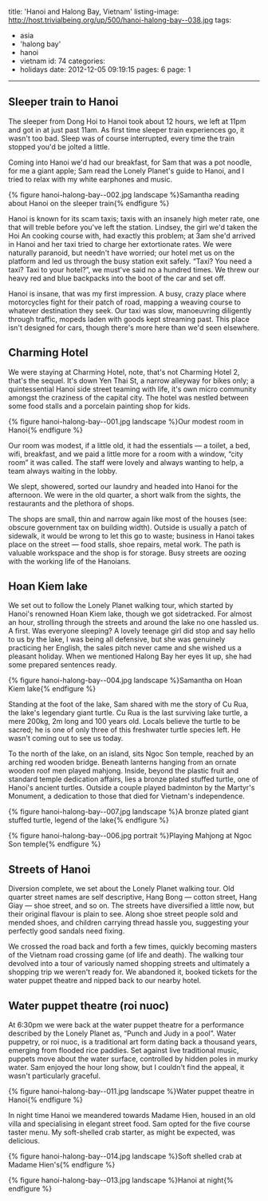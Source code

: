 title: 'Hanoi and Halong Bay, Vietnam'
listing-image: http://host.trivialbeing.org/up/500/hanoi-halong-bay--038.jpg
tags:
  - asia
  - 'halong bay'
  - hanoi
  - vietnam
id: 74
categories:
  - holidays
date: 2012-12-05 09:19:15
pages: 6
page: 1
---

## Sleeper train to Hanoi

The sleeper from Dong Hoi to Hanoi took about 12 hours, we left at 11pm and got in at just past 11am. As first time sleeper train experiences go, it wasn't too bad. Sleep was of course interrupted, every time the train stopped you'd be jolted a little.

Coming into Hanoi we'd had our breakfast, for Sam that was a pot noodle, for me a giant apple; Sam read the Lonely Planet's guide to Hanoi, and I tried to relax with my white earphones and music.

{% figure hanoi-halong-bay--002.jpg landscape %}Samantha reading about Hanoi on the sleeper train{% endfigure %}

Hanoi is known for its scam taxis; taxis with an insanely high meter rate, one that will treble before you've left the station. Lindsey, the girl we'd taken the Hoi An cooking course with, had exactly this problem; at 3am she'd arrived in Hanoi and her taxi tried to charge her extortionate rates. We were naturally paranoid, but needn't have worried; our hotel met us on the platform and led us through the busy station exit safely. “Taxi? You need a taxi? Taxi to your hotel?”, we must've said no a hundred times. We threw our heavy red and blue backpacks into the boot of the car and set off.

Hanoi is insane, that was my first impression. A busy, crazy place where motorcycles fight for their patch of road, mapping a weaving course to whatever destination they seek. Our taxi was slow, manoeuvring diligently through traffic, mopeds laden with goods kept streaming past. This place isn't designed for cars, though there's more here than we'd seen elsewhere.

## Charming Hotel

We were staying at Charming Hotel, note, that's not Charming Hotel 2, that's the sequel. It's down Yen Thai St, a narrow alleyway for bikes only; a quintessential Hanoi side street teaming with life, it's own micro community amongst the craziness of the capital city. The hotel was nestled between some food stalls and a porcelain painting shop for kids.

{% figure hanoi-halong-bay--001.jpg landscape %}Our modest room in Hanoi{% endfigure %}

Our room was modest, if a little old, it had the essentials — a toilet, a bed, wifi, breakfast, and we paid a little more for a room with a window, “city room” it was called. The staff were lovely and always wanting to help, a team always waiting in the lobby.

We slept, showered, sorted our laundry and headed into Hanoi for the afternoon. We were in the old quarter, a short walk from the sights, the restaurants and the plethora of shops.

The shops are small, thin and narrow again like most of the houses (see: obscure government tax on building width). Outside is usually a patch of sidewalk, it would be wrong to let this go to waste; business in Hanoi takes place on the street — food stalls, shoe repairs, metal work. The path is valuable workspace and the shop is for storage. Busy streets are oozing with the working life of the Hanoians.

## Hoan Kiem lake

We set out to follow the Lonely Planet walking tour, which started by Hanoi's renowned Hoan Kiem lake, though we got sidetracked. For almost an hour, strolling through the streets and around the lake no one hassled us. A first. Was everyone sleeping? A lovely teenage girl did stop and say hello to us by the lake, I was being all defensive, but she was genuinely practicing her English, the sales pitch never came and she wished us a pleasant holiday. When we mentioned Halong Bay her eyes lit up, she had some prepared sentences ready.

{% figure hanoi-halong-bay--004.jpg landscape %}Samantha on Hoan Kiem lake{% endfigure %}

Standing at the foot of the lake, Sam shared with me the story of Cu Rua, the lake's legendary giant turtle. Cu Rua is the last surviving lake turtle, a mere 200kg, 2m long and 100 years old. Locals believe the turtle to be sacred; he is one of only three of this freshwater turtle species left. He wasn't coming out to see us today.

To the north of the lake, on an island, sits Ngoc Son temple, reached by an arching red wooden bridge. Beneath lanterns hanging from an ornate wooden roof men played mahjong. Inside, beyond the plastic fruit and standard temple dedication affairs, lies a bronze plated stuffed turtle, one of Hanoi's ancient turtles. Outside a couple played badminton by the Martyr's Monument, a dedication to those that died for Vietnam's independence.

{% figure hanoi-halong-bay--007.jpg landscape %}A bronze plated giant stuffed turtle, legend of the lake{% endfigure %}

{% figure hanoi-halong-bay--006.jpg portrait %}Playing Mahjong at Ngoc Son temple{% endfigure %}

## Streets of Hanoi

Diversion complete, we set about the Lonely Planet walking tour. Old quarter street names are self descriptive, Hang Bong — cotton street, Hang Giay — shoe street, and so on. The streets have diversified a little now, but their original flavour is plain to see. Along shoe street people sold and mended shoes, and children carrying thread hassle you, suggesting your perfectly good sandals need fixing.

We crossed the road back and forth a few times, quickly becoming masters of the Vietnam road crossing game (of life and death). The walking tour devolved into a tour of variously named shopping streets and ultimately a shopping trip we weren't ready for. We abandoned it, booked tickets for the water puppet theatre and nipped back to our nearby hotel.

## Water puppet theatre (roi nuoc)

At 6:30pm we were back at the water puppet theatre for a performance described by the Lonely Planet as, “Punch and Judy in a pool”. Water puppetry, or roi nuoc, is a traditional art form dating back a thousand years, emerging from flooded rice paddies. Set against live traditional music, puppets move about the water surface, controlled by hidden poles in murky water. Sam enjoyed the hour long show, but I couldn't find the appeal, it wasn't particularly graceful.

{% figure hanoi-halong-bay--011.jpg landscape %}Water puppet theatre in Hanoi{% endfigure %}

In night time Hanoi we meandered towards Madame Hien, housed in an old villa and specialising in elegant street food. Sam opted for the five course taster menu. My soft-shelled crab starter, as might be expected, was delicious.

{% figure hanoi-halong-bay--014.jpg landscape %}Soft shelled crab at Madame Hien's{% endfigure %}

{% figure hanoi-halong-bay--013.jpg landscape %}Hanoi at night{% endfigure %}
